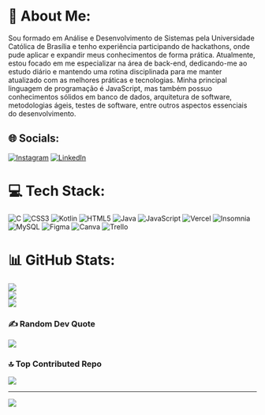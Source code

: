 # 💫 About Me:

Sou formado em Análise e Desenvolvimento de Sistemas pela Universidade Católica de Brasília e tenho experiência participando de hackathons, onde pude aplicar e expandir meus conhecimentos de forma prática. Atualmente, estou focado em me especializar na área de back-end, dedicando-me ao estudo diário e mantendo uma rotina disciplinada para me manter atualizado com as melhores práticas e tecnologias. Minha principal linguagem de programação é JavaScript, mas também possuo conhecimentos sólidos em banco de dados, arquitetura de software, metodologias ágeis, testes de software, entre outros aspectos essenciais do desenvolvimento.


## 🌐 Socials:
[![Instagram](https://img.shields.io/badge/Instagram-%23E4405F.svg?logo=Instagram&logoColor=white)](https://instagram.com/pc.cesarr) [![LinkedIn](https://img.shields.io/badge/LinkedIn-%230077B5.svg?logo=linkedin&logoColor=white)](https://linkedin.com/in/pedro-césarr-2oo2) 

# 💻 Tech Stack:
![C](https://img.shields.io/badge/c-%2300599C.svg?style=for-the-badge&logo=c&logoColor=white) ![CSS3](https://img.shields.io/badge/css3-%231572B6.svg?style=for-the-badge&logo=css3&logoColor=white) ![Kotlin](https://img.shields.io/badge/kotlin-%237F52FF.svg?style=for-the-badge&logo=kotlin&logoColor=white) ![HTML5](https://img.shields.io/badge/html5-%23E34F26.svg?style=for-the-badge&logo=html5&logoColor=white) ![Java](https://img.shields.io/badge/java-%23ED8B00.svg?style=for-the-badge&logo=openjdk&logoColor=white) ![JavaScript](https://img.shields.io/badge/javascript-%23323330.svg?style=for-the-badge&logo=javascript&logoColor=%23F7DF1E) ![Vercel](https://img.shields.io/badge/vercel-%23000000.svg?style=for-the-badge&logo=vercel&logoColor=white) ![Insomnia](https://img.shields.io/badge/Insomnia-black?style=for-the-badge&logo=insomnia&logoColor=5849BE) ![MySQL](https://img.shields.io/badge/mysql-4479A1.svg?style=for-the-badge&logo=mysql&logoColor=white) ![Figma](https://img.shields.io/badge/figma-%23F24E1E.svg?style=for-the-badge&logo=figma&logoColor=white) ![Canva](https://img.shields.io/badge/Canva-%2300C4CC.svg?style=for-the-badge&logo=Canva&logoColor=white) ![Trello](https://img.shields.io/badge/Trello-%23026AA7.svg?style=for-the-badge&logo=Trello&logoColor=white)
# 📊 GitHub Stats:
![](https://github-readme-stats.vercel.app/api?username=Pedro-cmf&theme=dark&hide_border=false&include_all_commits=false&count_private=false)<br/>
![](https://github-readme-streak-stats.herokuapp.com/?user=Pedro-cmf&theme=dark&hide_border=false)<br/>
![](https://github-readme-stats.vercel.app/api/top-langs/?username=Pedro-cmf&theme=dark&hide_border=false&include_all_commits=false&count_private=false&layout=compact)

### ✍️ Random Dev Quote
![](https://quotes-github-readme.vercel.app/api?type=horizontal&theme=radical)

### 🔝 Top Contributed Repo
![](https://github-contributor-stats.vercel.app/api?username=Pedro-cmf&limit=5&theme=dark&combine_all_yearly_contributions=true)

---
[![](https://visitcount.itsvg.in/api?id=Pedro-cmf&icon=0&color=0)](https://visitcount.itsvg.in)

<!-- Proudly created with GPRM ( https://gprm.itsvg.in ) -->
